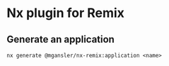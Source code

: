# Nx plugin for Remix

## Generate an application

`nx generate @mgansler/nx-remix:application <name>`
